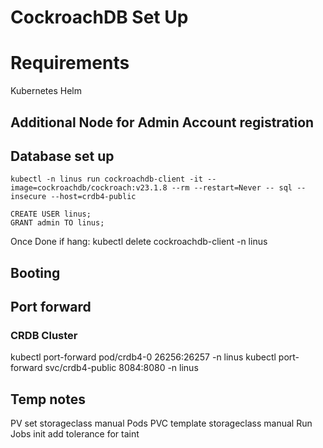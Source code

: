 # CockroachDB Set Up

# Requirements
Kubernetes
Helm

## Additional Node for Admin Account registration

## Database set up

```
kubectl -n linus run cockroachdb-client -it --image=cockroachdb/cockroach:v23.1.8 --rm --restart=Never -- sql --insecure --host=crdb4-public
```

```
CREATE USER linus;
GRANT admin TO linus;
```

Once Done if hang:
kubectl delete cockroachdb-client -n linus

## Booting

## Port forward

### CRDB Cluster
kubectl port-forward pod/crdb4-0 26256:26257 -n linus
kubectl port-forward svc/crdb4-public 8084:8080 -n linus

## Temp notes
PV set storageclass manual
Pods PVC template storageclass manual
Run Jobs init
add tolerance for taint